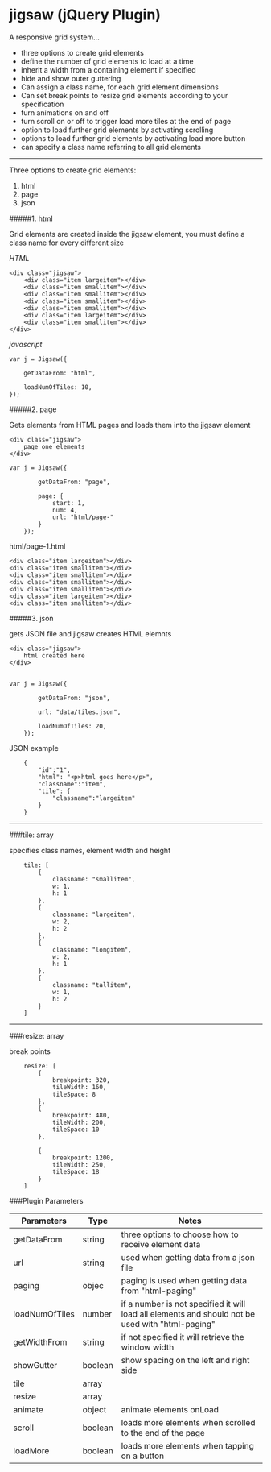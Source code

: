 jigsaw (jQuery Plugin)
=====

A responsive grid system...


- three options to create grid elements
- define the number of grid elements to load at a time
- inherit a width from a containing element if specified
- hide and show outer guttering
- Can assign a class name, for each grid element dimensions
- Can set break points to resize grid elements according to your specification
- turn animations on and off
- turn scroll on or off to trigger load more tiles at the end of page
- option to load further grid elements by activating scrolling
- options to load further grid elements by activating load more button
- can specify a class name referring to all grid elements


-------------------------


Three options to create grid elements:

1. html
2. page
3. json




#####1. html


Grid elements are created inside the jigsaw element, you must define a class name for every different size

*HTML*
```
<div class="jigsaw">
    <div class="item largeitem"></div>
    <div class="item smallitem"></div>
    <div class="item smallitem"></div>
    <div class="item smallitem"></div>
    <div class="item smallitem"></div>
    <div class="item largeitem"></div>
    <div class="item smallitem"></div>
</div>
```


*javascript*
```
var j = Jigsaw({

    getDataFrom: "html",

    loadNumOfTiles: 10,
});
```




#####2. page

Gets elements from HTML pages and loads them into the jigsaw element

```
<div class="jigsaw">
    page one elements
</div>

var j = Jigsaw({

        getDataFrom: "page",

        page: {
            start: 1,
            num: 4,
            url: "html/page-"
        }
    });

```
html/page-1.html
```
<div class="item largeitem"></div>
<div class="item smallitem"></div>
<div class="item smallitem"></div>
<div class="item smallitem"></div>
<div class="item smallitem"></div>
<div class="item largeitem"></div>
<div class="item smallitem"></div>
```



#####3. json

gets JSON file and jigsaw creates HTML elemnts

```
<div class="jigsaw">
    html created here
</div>


var j = Jigsaw({

        getDataFrom: "json",

        url: "data/tiles.json",

        loadNumOfTiles: 20,
    });
```


JSON example
```
    {
        "id":"1",
        "html": "<p>html goes here</p>",
        "classname":"item",
        "tile": {
            "classname":"largeitem"
        }
    }
```

------------------------------


###tile: array

specifies class names, element width and height

```
    tile: [
        {
            classname: "smallitem",
            w: 1,
            h: 1
        },
        {
            classname: "largeitem",
            w: 2,
            h: 2
        },
        {
            classname: "longitem",
            w: 2,
            h: 1
        },
        {
            classname: "tallitem",
            w: 1,
            h: 2
        }
    ]
```


------------------------------


###resize: array

break points

```
    resize: [
        {
            breakpoint: 320,
            tileWidth: 160,
            tileSpace: 8
        },
        {
            breakpoint: 480,
            tileWidth: 200,
            tileSpace: 10
        },

        {
            breakpoint: 1200,
            tileWidth: 250,
            tileSpace: 18
        }
    ]
```

###Plugin Parameters

Parameters      | Type      | Notes
--------------- | ------------- | -------------
getDataFrom     |  string   | three options to choose how to receive element data
url             |  string   | used when getting data from a json file
paging          |  objec    | paging is used when getting data from "html-paging"
loadNumOfTiles  |  number   | if a number is not specified it will load all elements and should not be used with "html-paging"
getWidthFrom    |  string   | if not specified it will retrieve the window width
showGutter      |  boolean  | show spacing on the left and right side
tile            |  array    |
resize          |  array    |
animate         |  object   | animate elements onLoad
scroll          |  boolean  | loads more elements when scrolled to the end of the page
loadMore        |  boolean  | loads more elements when tapping on a button
